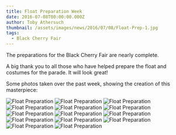 ```yaml
---
title: Float Preparation Week
date: 2016-07-08T00:00:00.000Z
author: Toby Athersuch
thumbnail: /assets/images/news/2016/07/08/Float-Prep-1.jpg
tags:
  - Black Cherry Fair
---
```


The preparations for the Black Cherry Fair are nearly complete.

A big thank you to all those who have helped prepare the float and costumes for the parade. It will look great!

Some photos taken over the past week, showing the creation of this masterpiece:

![Float Preparation](/assets/images/news/2016/07/08/Float-Prep-1.jpg)
![Float Preparation](/assets/images/news/2016/07/08/Float-Prep-2.jpg)
![Float Preparation](/assets/images/news/2016/07/08/Float-Prep-3.jpg)
![Float Preparation](/assets/images/news/2016/07/08/Float-Prep-4.jpg)
![Float Preparation](/assets/images/news/2016/07/08/Float-Prep-5.jpg)
![Float Preparation](/assets/images/news/2016/07/08/Float-Prep-6.jpg)
![Float Preparation](/assets/images/news/2016/07/08/Float-Prep-7.jpg)
![Float Preparation](/assets/images/news/2016/07/08/Float-Prep-8.jpg)
![Float Preparation](/assets/images/news/2016/07/08/Float-Prep-9.jpg)
![Float Preparation](/assets/images/news/2016/07/08/Float-Prep-10.jpg)
![Float Preparation](/assets/images/news/2016/07/08/Float-Prep-11.jpg)
![Float Preparation](/assets/images/news/2016/07/08/Float-Prep-12.jpg)
![Float Preparation](/assets/images/news/2016/07/08/Float-Prep-13.jpg)
![Float Preparation](/assets/images/news/2016/07/08/Float-Prep-14.jpg)